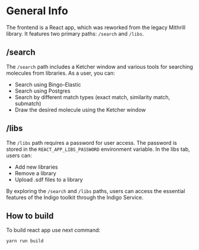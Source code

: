 # General Info

The frontend is a React app, which was reworked from the legacy Mithrill library. It features two primary
paths: `/search` and `/libs`.

## /search

The `/search` path includes a Ketcher window and various tools for searching molecules from libraries. As a user, you
can:

- Search using Bingo-Elastic
- Search using Postgres
- Search by different match types (exact match, similarity match, submatch)
- Draw the desired molecule using the Ketcher window

## /libs

The `/libs` path requires a password for user access. The password is stored in the `REACT_APP_LIBS_PASSWORD`
environment variable. In the libs tab, users can:

- Add new libraries
- Remove a library
- Upload .sdf files to a library

By exploring the `/search` and `/libs` paths, users can access the essential features of the Indigo toolkit through the
Indigo Service.

## How to build

To build react app use next command:

```
yarn run build
```
